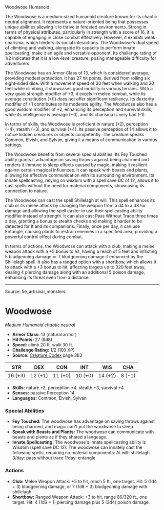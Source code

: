 <MonsterName/>Woodwose</MonsterName>
<CreatureType/>Humanoid</CreatureType>

<summary>The Woodwose is a medium-sized humanoid creature known for its chaotic neutral alignment. It represents a nature-oriented being that possesses unique abilities allowing it to thrive in forested environments. Strong in terms of physical attributes, particularly in strength with a score of 16, it is capable of engaging in close combat effectively. However, it exhibits weak charisma, which hinders its social interactions. The Woodwose's dual speed of climbing and walking, alongside its capacity to perform innate spellcasting, make it an agile and versatile opponent. Its challenge rating of 1/2 indicates that it is a low-level creature, posing manageable difficulty for adventurers.</summary>

<detail>

The Woodwose has an Armor Class of 13, which is considered average, providing modest protection. It has 27 hit points, derived from rolling six eight-sided dice. With a movement speed of 30 feet when walking and 20 feet while climbing, it showcases good mobility in various terrains. With a very good strength modifier of +3, it excels in melee combat, while its average constitution (+0) does not offer significant resiliency. Its dexterity modifier of +1 contributes to its moderate agility. The Woodwose also has a good wisdom modifier of +2, enhancing its perception and survival skills, while its intelligence is average (+0), and its charisma is very bad (-1).

In terms of skills, the Woodwose is proficient in nature (+2), perception (+4), stealth (+3), and survival (+4). Its passive perception of 14 allows it to notice hidden creatures or objects competently. The creature speaks Common, Elvish, and Sylvan, giving it a means of communication in various settings.

The Woodwose benefits from several special abilities. Its Fey Touched ability grants it advantage on saving throws against being charmed and renders it immune to sleep effects caused by magic, making it resilient against certain magical influences. It can speak with beasts and plants, allowing for effective communication with its surrounding environment. Its innate spellcasting, relying on wisdom with a spell save DC of 12, allows it to cast spells without the need for material components, showcasing its connection to nature.

The Woodwose can cast the spell Shillelagh at will. This spell enhances its club or its melee attack by changing the weapon from a d4 to a d8 for damage and allowing the spell caster to use their spellcasting ability modifier instead of strength. It can also cast Pass Without Trace three times a day, granting a bonus to stealth checks and making it harder to be detected for it and its companions. Finally, once per day, it can use Entangle, causing plants to restrain enemies in a specified area, providing a powerful control effect during combat.

In terms of actions, the Woodwose can attack with a club, making a melee weapon attack with a +5 bonus to hit, having a reach of 5 feet and inflicting 5 bludgeoning damage or 7 bludgeoning damage if enhanced by the Shillelagh spell. It also has a ranged option with a shortbow, which allows it to attack with a +3 bonus to hit, affecting targets up to 320 feet away, dealing 4 piercing damage along with an additional 5 poison damage, enhancing its threat even from a distance.</detail>



---

Source: 5e_artisinal_monsters

# Woodwose

*Medium* *Humanoid* *chaotic neutral*

- **Armor Class:** 13 (natural armor)
- **Hit Points:** 27 (6d8)
- **Speed:** climb 20 ft. walk 30 ft.
- **Challenge Rating:** 1/2 (100 XP)
- **Source:** [Creature Codex](https://koboldpress.com/kpstore/product/creature-codex-for-5th-edition-dnd) page 383

| STR | DEX | CON | INT | WIS | CHA |
| --- | --- | --- | --- | --- | --- |
| 16 (+3) | 12 (+1) | 11 (+0) | 10 (+0) | 14 (+2) | 8 (-1) |

- **Skills:** nature +2, perception +4, stealth +3, survival +4
- **Senses:** passive Perception 14
- **Languages:** Common, Elvish, Sylvan

### Special Abilities

- **Fey Touched:** The woodwose has advantage on saving throws against being charmed, and magic can't put the woodwose to sleep.
- **Speak with Beasts and Plants:** The woodwose can communicate with beasts and plants as if they shared a language.
- **Innate Spellcasting:** The woodwose's innate spellcasting ability is Wisdom (spell save DC 12). The woodwose can innately cast the following spells, requiring no material components:
At will: shillelagh
3/day: pass without trace
1/day: entangle

### Actions

- **Club:** Melee Weapon Attack: +5 to hit, reach 5 ft., one target. Hit: 5 (1d4 + 3) bludgeoning damage, or 7 (1d8 + 3) bludgeoning damage with shillelagh.
- **Shortbow:** Ranged Weapon Attack: +3 to hit, range 80/320 ft., one target. Hit: 4 (1d6 + 1) piercing damage plus 5 (2d4) poison damage.




